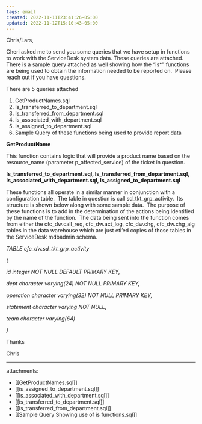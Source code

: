 ```yaml
---
tags: email
created: 2022-11-11T23:41:26-05:00
updated: 2022-11-12T15:10:43-05:00
---
```


Chris/Lars,

Cheri asked me to send you some queries that we have setup in functions to work with the ServiceDesk system data. These queries are attached.  There is a sample query attached as well showing how the “is*” functions are being used to obtain the information needed to be reported on.  Please reach out if you have questions.  

There are 5 queries attached

1.  GetProductNames.sql
2.  Is_transferred_to_department.sql
3.  Is_transferred_from_department.sql
4.  Is_associated_with_department.sql
5.  Is_assigned_to_department.sql
6.  Sample Query of these functions being used to provide report data

**GetProductName**

This function contains logic that will provide a product name based on the resource_name (parameter p_affected_service) of the ticket in question.

**Is_transferred_to_department.sql, Is_transferred_from_department.sql, Is_associated_with_department.sql, Is_assigned_to_department.sql**

These functions all operate in a similar manner in conjunction with a configuration table.  The table in question is call sd_tkt_grp_activity.  Its structure is shown below along with some sample data.  The purpose of these functions is to add in the determination of the actions being identified by the name of the function.  The data being sent into the function comes from either the cfc_dw.call_req, cfc_dw.act_log, cfc_dw.chg, cfc_dw.chg_alg tables in the data warehouse which are just etl’ed copies of those tables in the ServiceDesk mdbadmin schema.  

_TABLE cfc_dw.sd_tkt_grp_activity_

_(_

 _id integer NOT NULL DEFAULT PRIMARY KEY,_

 _dept character varying(24) NOT NULL PRIMARY KEY,_

 _operation character varying(32) NOT NULL PRIMARY KEY,_

 _statement character varying NOT NULL,_

 _team character varying(64)_

_)_


Thanks

Chris

***
attachments:
- [[GetProductNames.sql]]
- [[is_assigned_to_department.sql]]
- [[is_associated_with_department.sql]]
- [[is_transferred_to_department.sql]]
- [[is_transferred_from_department.sql]]
- [[Sample Query Showing use of is functions.sql]]